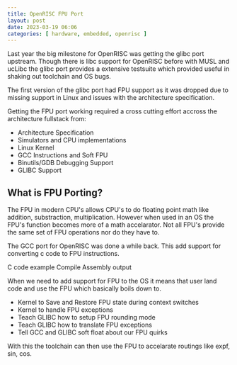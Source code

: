 ```yaml
---
title: OpenRISC FPU Port
layout: post
date: 2023-03-19 06:06
categories: [ hardware, embedded, openrisc ]
---
```


Last year the big milestone for OpenRISC was getting the glibc port upstream.
Though there is libc support for OpenRISC before with MUSL and ucLibc the glibc
port provides a extensive testsuite which provided useful in shaking out toolchain
and OS bugs.

The first version of the glibc port had FPU support as it was dropped due to
missing support in Linux and issues with the architecture specification.

Getting the FPU port working required a cross cutting effort accross the architecture
fullstack from:

 - Architecture Specification
 - Simulators and CPU implementations
 - Linux Kernel
 - GCC Instructions and Soft FPU
 - Binutils/GDB Debugging Support
 - GLIBC Support

## What is FPU Porting?

The FPU in modern CPU's allows CPU's to do floating point math like addition,
substraction, multiplication.  However when used in an OS the FPU's function
becomes more of a math accelarator.  Not all FPU's provide the same set of FPU
operations nor do they have to.

The GCC port for OpenRISC was done a while back.  This add support for
converting c code to FPU instructions.

C code example
Compile
Assembly output

When we need to add support for FPU to the OS it means that user land code
and use the FPU which basically boils down to.

 - Kernel to Save and Restore FPU state during context switches
 - Kernel to handle FPU exceptions
 - Teach GLIBC how to setup FPU rounding mode
 - Teach GLIBC how to translate FPU exceptions
 - Tell GCC and GLIBC soft float about our FPU quirks

With this the toolchain can then use the FPU to accelarate routings like
expf, sin, cos.
